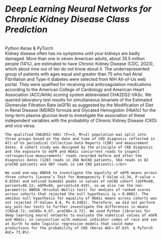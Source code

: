 *<h1> Deep Learning Neural Networks for Chronic Kidney Disease Class Prediction</h1>*</br>
Python Keras & PyTorch</br>
    Kidney disease often has no symptoms until your kidneys are badly damaged. More than one in seven American adults, about 35.5 million people (14%), are estimated to have Chronic Kidney Disease (CDC, 2023), which about nine out of ten do not know about it. The underrepresented group of patients with ages equal and greater than 75 who had Atrial Fibrillation and Type-II diabetes were selected from NIH All-of-Us web portal. They were qualified for receiving oral anticoagulation medications according to the American College of Cardiology and American Heart Association (ACC/AHA) scoring system abbreviated CHA2DS2-VASc. We queried laboratory test results for simultaneous bivariate of the Estimated Glomerular Filtration Rate (eGFR) as suggested by the Modification of Diet in Renal Disease (MDRD) formula and Glycated Hemoglobin (HbA1c) for the long-term plasma glucose level to investigate the association of these independent variables with the probability of Chronic Kidney Disease (CKD) and vice versa.</br>

    The qualified CHA2DS2-VASc (F>=3, M>=2) population was split into three groups based on the date and time of CKD diagnosis reflected in All-of-Us periodical Collection Data Reports (CDR) and measurement dates. A cohort study was designed by the principle of CKD diagnosis and the exposure to eGFR and HbA1c concurrent reads to inspect retrospective measurements’ reads recorded before and after the diagnosis dates (1283 reads in 266 NoCKD patients, 564 reads in 82 preCKD patients and 987 reads in 144 CKD patients).</br>

    We used one-way ANOVA to investigate the equality of eGFR means across three cohorts (Levene’s Test for Homogeneity F-Value =3.34, P-value = 0.0354) and noticed bimodal peaks in values of noCKD cohort (eGFR=60, percent=46.22; eGFR=84, percent=14.419), so we also ran the non-parametric ANOVA (Kruskal-Wallis test) for medians of ranked scores across cohorts that rejected the null hypothesis (p < 0.0001). The omnibus null hypothesis for equality of HbA1c means across cohorts was not rejected (F-Value= 0.6, P= 0.5482). Therefore, we did not perform any post-hoc tests to further investigate the differences in means (CKD=6.72, noCKD= 6.67, preCKD=.6.72). We used Python libraries for deep learning neural networks to evaluate the numerical values of eGFR and HbA1c; in conjunction with nominal indicator codes of race and sex at birth to make logistic regression models that could make predictions for the probability of CKD (Keras AUC= 87.61%  & PyTorch AUC= 73.8%).  


